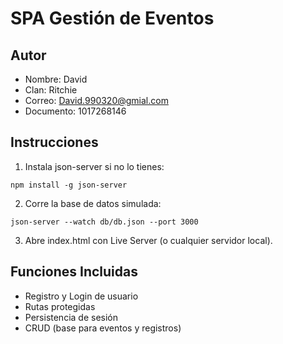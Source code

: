 # SPA Gestión de Eventos

## Autor
- Nombre: David
- Clan: Ritchie
- Correo: David.990320@gmial.com
- Documento: 1017268146

## Instrucciones

1. Instala json-server si no lo tienes:
```
npm install -g json-server
```

2. Corre la base de datos simulada:
```
json-server --watch db/db.json --port 3000
```

3. Abre index.html con Live Server (o cualquier servidor local).

## Funciones Incluidas
- Registro y Login de usuario
- Rutas protegidas
- Persistencia de sesión
- CRUD (base para eventos y registros)
